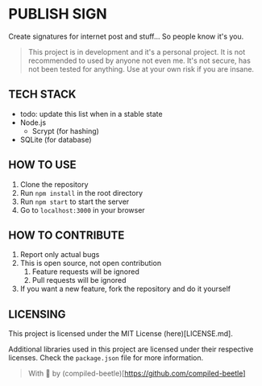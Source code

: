 # PUBLISH SIGN

Create signatures for internet post and stuff... So people know it's you.

> This project is in development and it's a personal project. It is not recommended to used by anyone not even me. It's
> not secure, has not been tested for anything. Use at your own risk if you are insane.

## TECH STACK

-   todo: update this list when in a stable state
-   Node.js
    -   Scrypt (for hashing)
-   SQLite (for database)

## HOW TO USE

1. Clone the repository
2. Run `npm install` in the root directory
3. Run `npm start` to start the server
4. Go to `localhost:3000` in your browser

## HOW TO CONTRIBUTE

1. Report only actual bugs
2. This is open source, not open contribution
    1. Feature requests will be ignored
    2. Pull requests will be ignored
3. If you want a new feature, fork the repository and do it yourself

## LICENSING

This project is licensed under the MIT License (here)[LICENSE.md].

Additional libraries used in this project are licensed under their respective licenses. Check the `package.json` file
for more information.

> With 💙 by (compiled-beetle)[https://github.com/compiled-beetle]

